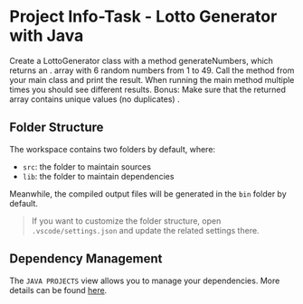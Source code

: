 # Project Info-Task - Lotto Generator with Java

Create a LottoGenerator class with a method generateNumbers, which returns an .
array with 6 random numbers from 1 to 49.
Call the method from your main class and print the result. When running the main method 
multiple times you should see different results.
Bonus: Make sure that the returned array contains unique values (no duplicates) .

## Folder Structure

The workspace contains two folders by default, where:

- `src`: the folder to maintain sources
- `lib`: the folder to maintain dependencies

Meanwhile, the compiled output files will be generated in the `bin` folder by default.

> If you want to customize the folder structure, open `.vscode/settings.json` and update the related settings there.

## Dependency Management

The `JAVA PROJECTS` view allows you to manage your dependencies. More details can be found [here](https://github.com/microsoft/vscode-java-dependency#manage-dependencies).
